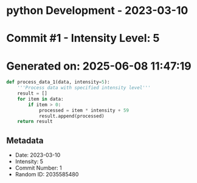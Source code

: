 ﻿# python Development - 2023-03-10
# Commit #1 - Intensity Level: 5
# Generated on: 2025-06-08 11:47:19
```python
def process_data_1(data, intensity=5):
    '''Process data with specified intensity level'''
    result = []
    for item in data:
        if item > 0:
            processed = item * intensity + 59
            result.append(processed)
    return result
```
## Metadata
- Date: 2023-03-10
- Intensity: 5
- Commit Number: 1
- Random ID: 2035585480
